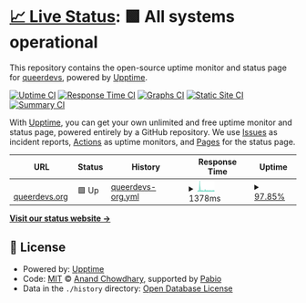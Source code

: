 # [📈 Live Status](https://status.queerdevs.org): <!--live status--> **🟩 All systems operational**

This repository contains the open-source uptime monitor and status page for [queerdevs](https://queerdevs.org), powered by [Upptime](https://github.com/upptime/upptime).

[![Uptime CI](https://github.com/queerdevs/status/workflows/Uptime%20CI/badge.svg)](https://github.com/queerdevs/status/actions?query=workflow%3A%22Uptime+CI%22)
[![Response Time CI](https://github.com/queerdevs/status/workflows/Response%20Time%20CI/badge.svg)](https://github.com/queerdevs/status/actions?query=workflow%3A%22Response+Time+CI%22)
[![Graphs CI](https://github.com/queerdevs/status/workflows/Graphs%20CI/badge.svg)](https://github.com/queerdevs/status/actions?query=workflow%3A%22Graphs+CI%22)
[![Static Site CI](https://github.com/queerdevs/status/workflows/Static%20Site%20CI/badge.svg)](https://github.com/queerdevs/status/actions?query=workflow%3A%22Static+Site+CI%22)
[![Summary CI](https://github.com/queerdevs/status/workflows/Summary%20CI/badge.svg)](https://github.com/queerdevs/status/actions?query=workflow%3A%22Summary+CI%22)

With [Upptime](https://upptime.js.org), you can get your own unlimited and free uptime monitor and status page, powered entirely by a GitHub repository. We use [Issues](https://github.com/queerdevs/status/issues) as incident reports, [Actions](https://github.com/queerdevs/status/actions) as uptime monitors, and [Pages](https://status.queerdevs.org) for the status page.

<!--start: status pages-->
<!-- This summary is generated by Upptime (https://github.com/upptime/upptime) -->
<!-- Do not edit this manually, your changes will be overwritten -->
<!-- prettier-ignore -->
| URL | Status | History | Response Time | Uptime |
| --- | ------ | ------- | ------------- | ------ |
| <img alt="" src="https://icons.duckduckgo.com/ip3/queerdevs.org.ico" height="13"> [queerdevs.org](https://queerdevs.org/) | 🟩 Up | [queerdevs-org.yml](https://github.com/queerdevs/status/commits/HEAD/history/queerdevs-org.yml) | <details><summary><img alt="Response time graph" src="./graphs/queerdevs-org/response-time-week.png" height="20"> 1378ms</summary><br><a href="https://status.queerdevs.org/history/queerdevs-org"><img alt="Response time 1015" src="https://img.shields.io/endpoint?url=https%3A%2F%2Fraw.githubusercontent.com%2Fqueerdevs%2Fstatus%2FHEAD%2Fapi%2Fqueerdevs-org%2Fresponse-time.json"></a><br><a href="https://status.queerdevs.org/history/queerdevs-org"><img alt="24-hour response time 1006" src="https://img.shields.io/endpoint?url=https%3A%2F%2Fraw.githubusercontent.com%2Fqueerdevs%2Fstatus%2FHEAD%2Fapi%2Fqueerdevs-org%2Fresponse-time-day.json"></a><br><a href="https://status.queerdevs.org/history/queerdevs-org"><img alt="7-day response time 1378" src="https://img.shields.io/endpoint?url=https%3A%2F%2Fraw.githubusercontent.com%2Fqueerdevs%2Fstatus%2FHEAD%2Fapi%2Fqueerdevs-org%2Fresponse-time-week.json"></a><br><a href="https://status.queerdevs.org/history/queerdevs-org"><img alt="30-day response time 1266" src="https://img.shields.io/endpoint?url=https%3A%2F%2Fraw.githubusercontent.com%2Fqueerdevs%2Fstatus%2FHEAD%2Fapi%2Fqueerdevs-org%2Fresponse-time-month.json"></a><br><a href="https://status.queerdevs.org/history/queerdevs-org"><img alt="1-year response time 1101" src="https://img.shields.io/endpoint?url=https%3A%2F%2Fraw.githubusercontent.com%2Fqueerdevs%2Fstatus%2FHEAD%2Fapi%2Fqueerdevs-org%2Fresponse-time-year.json"></a></details> | <details><summary><a href="https://status.queerdevs.org/history/queerdevs-org">97.85%</a></summary><a href="https://status.queerdevs.org/history/queerdevs-org"><img alt="All-time uptime 99.47%" src="https://img.shields.io/endpoint?url=https%3A%2F%2Fraw.githubusercontent.com%2Fqueerdevs%2Fstatus%2FHEAD%2Fapi%2Fqueerdevs-org%2Fuptime.json"></a><br><a href="https://status.queerdevs.org/history/queerdevs-org"><img alt="24-hour uptime 96.34%" src="https://img.shields.io/endpoint?url=https%3A%2F%2Fraw.githubusercontent.com%2Fqueerdevs%2Fstatus%2FHEAD%2Fapi%2Fqueerdevs-org%2Fuptime-day.json"></a><br><a href="https://status.queerdevs.org/history/queerdevs-org"><img alt="7-day uptime 97.85%" src="https://img.shields.io/endpoint?url=https%3A%2F%2Fraw.githubusercontent.com%2Fqueerdevs%2Fstatus%2FHEAD%2Fapi%2Fqueerdevs-org%2Fuptime-week.json"></a><br><a href="https://status.queerdevs.org/history/queerdevs-org"><img alt="30-day uptime 99.47%" src="https://img.shields.io/endpoint?url=https%3A%2F%2Fraw.githubusercontent.com%2Fqueerdevs%2Fstatus%2FHEAD%2Fapi%2Fqueerdevs-org%2Fuptime-month.json"></a><br><a href="https://status.queerdevs.org/history/queerdevs-org"><img alt="1-year uptime 99.13%" src="https://img.shields.io/endpoint?url=https%3A%2F%2Fraw.githubusercontent.com%2Fqueerdevs%2Fstatus%2FHEAD%2Fapi%2Fqueerdevs-org%2Fuptime-year.json"></a></details>

<!--end: status pages-->

[**Visit our status website →**](https://status.queerdevs.org)

## 📄 License

- Powered by: [Upptime](https://github.com/upptime/upptime)
- Code: [MIT](./LICENSE) © [Anand Chowdhary](https://anandchowdhary.com), supported by [Pabio](https://pabio.com)
- Data in the `./history` directory: [Open Database License](https://opendatacommons.org/licenses/odbl/1-0/)
